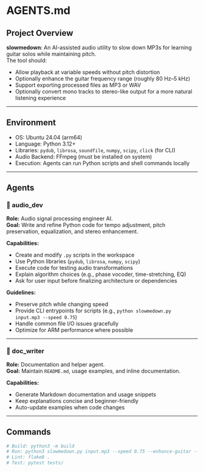 # AGENTS.md

## Project Overview
**slowmedown**: An AI-assisted audio utility to slow down MP3s for learning guitar solos while maintaining pitch.  
The tool should:
- Allow playback at variable speeds without pitch distortion
- Optionally enhance the guitar frequency range (roughly 80 Hz–5 kHz)
- Support exporting processed files as MP3 or WAV
- Optionally convert mono tracks to stereo-like output for a more natural listening experience

---

## Environment
- OS: Ubuntu 24.04 (arm64)
- Language: Python 3.12+
- Libraries: `pydub`, `librosa`, `soundfile`, `numpy`, `scipy`, `click` (for CLI)
- Audio Backend: FFmpeg (must be installed on system)
- Execution: Agents can run Python scripts and shell commands locally

---

## Agents

### 🎸 audio_dev
**Role:** Audio signal processing engineer AI.  
**Goal:** Write and refine Python code for tempo adjustment, pitch preservation, equalization, and stereo enhancement.

**Capabilities:**
- Create and modify `.py` scripts in the workspace
- Use Python libraries (`pydub`, `librosa`, `numpy`, `scipy`)
- Execute code for testing audio transformations
- Explain algorithm choices (e.g., phase vocoder, time-stretching, EQ)
- Ask for user input before finalizing architecture or dependencies

**Guidelines:**
- Preserve pitch while changing speed
- Provide CLI entrypoints for scripts (e.g., `python slowmedown.py input.mp3 --speed 0.75`)
- Handle common file I/O issues gracefully
- Optimize for ARM performance where possible

---

### 🧠 doc_writer
**Role:** Documentation and helper agent.  
**Goal:** Maintain `README.md`, usage examples, and inline documentation.

**Capabilities:**
- Generate Markdown documentation and usage snippets
- Keep explanations concise and beginner-friendly
- Auto-update examples when code changes

---

## Commands
```bash
# Build: python3 -m build
# Run: python3 slowmedown.py input.mp3 --speed 0.75 --enhance-guitar --stereo
# Lint: flake8 .
# Test: pytest tests/